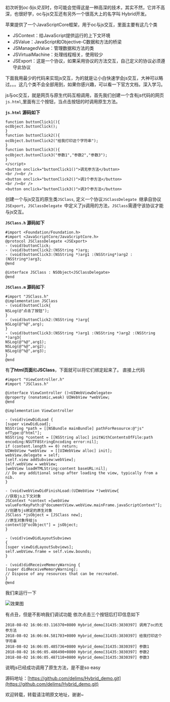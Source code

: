 初次听到*oc与js交互*时，你可能会觉得这是一种高深的技术，其实不然，它并不高深，也很好学，oc与js交互还有另外一个很高大上的名字叫 Hybrid开发。

苹果提供了一个JavaScriptCore框架，用于oc与js交互，里面主要有这几个类

- JSContext：给JavaScript提供运行的上下文环境
- JSValue：JavaScript和Objective-C数据和方法的桥梁
- JSManagedValue：管理数据和方法的类
- JSVirtualMachine：处理线程相关，使用较少
- JSExport：这是一个协议，如果采用协议的方法交互，自己定义的协议必须遵守此协议

下面我用最少的代码来实现js交互，为的就是让小白快速学会js交互，大神可以略过。。。这几个类不会全部用到，如果你感兴趣，可以看一下官方文档，深入学习。

js与oc交互，就是网页与原生代码互相调用，首先我们创建一个含有js代码的网页`js.html`,里面有三个按钮，当点击按钮的时调用原生方法。

**`js.html` 源码如下**
```<script type="text/javascript">
function buttonClick1(){
ocObject.buttonClick();
}
function buttonClick2(){
ocObject.buttonClick2("给我打印这个字符串");
}
function buttonClick3(){
ocObject.buttonClick3("参数1","参数2","参数3");
}
</script>
<button onclick="buttonClick1()">调无参方法</button>
<br /><br />
<button onclick="buttonClick2()">调1个参方法</button>
<br /><br />
<button onclick="buttonClick3()">调3个参方法</button>
```
创建一个与js交互的原生类`JSClass`, 定义一个协议`JSClassDelegate `继承自协议`JSExport`，`JSClassDelegate `中定义了js调用的方法，`JSClass`需遵守该协议才能与js交互。

**`JSClass.h` 源码如下**
```
#import <Foundation/Foundation.h>
#import <JavaScriptCore/JavaScriptCore.h>
@protocol JSClassDelegate <JSExport>
- (void)buttonClick;
- (void)buttonClick2:(NSString *)arg;
- (void)buttonClick3:(NSString *)arg1 :(NSString*)arg2 :(NSString*)arg3;
@end

@interface JSClass : NSObject<JSClassDelegate>
@end
```

**`JSClass.m` 源码如下**

```
#import "JSClass.h"
@implementation JSClass
- (void)buttonClick{
NSLog(@"点击了按钮");
}
- (void)buttonClick2:(NSString *)arg{
NSLog(@"%@",arg);
}
- (void)buttonClick3:(NSString *)arg1 :(NSString *)arg2 :(NSString *)arg3{
NSLog(@"%@",arg1);
NSLog(@"%@",arg2);
NSLog(@"%@",arg3);
}
@end
```

有**了html页面**和**JSClass**，下面就可以将它们绑定起来了。
直接上代码
```
#import "ViewController.h"
#import "JSClass.h"

@interface ViewController ()<UIWebViewDelegate>
@property (nonatomic,weak) UIWebView *webView;
@end

@implementation ViewController

- (void)viewDidLoad {
[super viewDidLoad];
NSString *path = [[NSBundle mainBundle] pathForResource:@"js" ofType:@"html"];
NSString *content = [[NSString alloc] initWithContentsOfFile:path encoding:NSUTF8StringEncoding error:nil];
if (content.length == 0) return;
UIWebView *webView  = [[UIWebView alloc] init];
webView.delegate = self;
[self.view addSubview:webView];
self.webView = webView;
[webView loadHTMLString:content baseURL:nil];
// Do any additional setup after loading the view, typically from a nib.
}

- (void)webViewDidFinishLoad:(UIWebView *)webView{
//获取js上下文对象
JSContext *context =[webView valueForKeyPath:@"documentView.webView.mainFrame.javaScriptContext"];
//创建与js绑定的原生对象
JSClass *jsObject = [JSClass new];
//原生对象传给js
context[@"ocObject"] = jsObject;
}

- (void)viewDidLayoutSubviews
{
[super viewDidLayoutSubviews];
self.webView.frame = self.view.bounds;
}

- (void)didReceiveMemoryWarning {
[super didReceiveMemoryWarning];
// Dispose of any resources that can be recreated.
}
@end
```
我们来运行一下

![效果图](https://delims.github.io/cocoapods/images/hybrid.jpg)

有点丑，但是不影响我们调试功能
依次点击三个按钮后打印信息如下
```
2018-08-02 16:06:03.116370+0800 Hybrid_demo[31435:3830397] 调用了oc的无参方法
2018-08-02 16:06:04.581703+0800 Hybrid_demo[31435:3830397] 给我打印这个字符串
2018-08-02 16:06:05.485736+0800 Hybrid_demo[31435:3830397] 参数1
2018-08-02 16:06:05.486490+0800 Hybrid_demo[31435:3830397] 参数2
2018-08-02 16:06:05.487110+0800 Hybrid_demo[31435:3830397] 参数3
```
说明js已经成功调用了原生方法，是不是so easy

源码地址：[https://github.com/delims/Hybrid_demo.git](https://github.com/delims/Hybrid_demo.git)

欢迎转载，转载请注明原文地址，谢谢~

